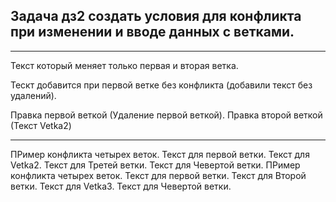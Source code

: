 ## Задача дз2 создать условия для конфликта при изменении и вводе данных с ветками.
___
Текст который меняет только первая и вторая ветка.

Тескт добавится при первой ветке без конфликта (добавили текст без удалений).

Правка первой веткой (Удаление первой веткой). Правка второй веткой (Текст Vetka2)
___

ПРимер конфликта четырех веток. Текст для первой ветки. Текст для Vetka2. Текст для Третей ветки. Текст для Чевертой ветки.
ПРимер конфликта четырех веток. Текст для первой ветки. Текст для Второй ветки. Текст для Vetka3. Текст для Чевертой ветки.


